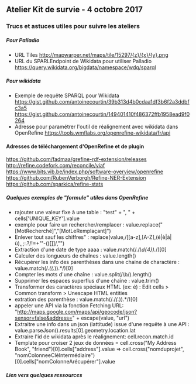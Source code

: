 ## Atelier Kit de survie - 4 octobre 2017
### Trucs et astuces utiles pour suivre les ateliers

##### Pour Palladio
* URL Tiles http://mapwarper.net/maps/tile/15297/{z}/{x}/{y}.png
* URL du SPARLEndpoint de Wikidata pour utiliser Palladio
https://query.wikidata.org/bigdata/namespace/wdq/sparql


##### Pour wikidata
* Exemple de requête SPARQL pour Wikidata
https://gist.github.com/antoinecourtin/39b313d4b0cdaa1df3b6f2a3ddbfc3a5
https://gist.github.com/antoinecourtin/149401410f486372ffb1958ead9f0264
* Adresse pour paramétrer l'outil de réalignement avec wikidata dans OpenRefine
https://tools.wmflabs.org/openrefine-wikidata/fr/api

#### Adresses de téléchargement d'OpenRefine et de plugin
https://github.com/fadmaa/grefine-rdf-extension/releases
http://refine.codefork.com/reconcile/viaf
https://www.bits.vib.be/index.php/software-overview/openrefine
https://github.com/RubenVerborgh/Refine-NER-Extension
https://github.com/sparkica/refine-stats

##### Quelques exemples de "formule" utiles dans OpenRefine
* rajouter une valeur fixe à une table : "test" + ", " + cells['UNIQUE_KEY'].value
* exemple pour faire un rechercher/remplacer : value.replace("[MotRecherché]","[MotLeRemplaçant]")
* Enlever tout sauf les chiffres" : replace(value,/[[a-z],[A-Z],(é|è|à|ù),\,\;\:\.\?\/\!\=\+\"\'\-\(\)\[\]]/,"")
* Extraction d'une date de type aaaa : value.match(/.*(\d{4}).*/)[0]
* Calculer des longueurs de chaînes : value.length()
* Récupérer les info des parenthèses dans une chaine de charactère : value.match(/.*(\(.*\)).*/)[0]
* Compter les mots d'une chaîne : value.split(/\b/).length()
* Supprimer les espaces superflus d'une chaîne : value.trim()
* Transformer des caractères spéciaux HTML (ex: &eacute;) : Edit cells > Common transform > Unescape HTML entities
* extration des parenthèse : value.match(/.*(\(.*\)).*/)[0]
* appeler une API via la fonction Fetching URL: "http://maps.google.com/maps/api/geocode/json?sensor=false&address=" + escape(value, "url")
* Extraitre une info dans un json (lattitude) issue d'une requête à une API : value.parseJson().results[0].geometry.location.lat
* Extraire l'id de wikidata après le réalignement: cell.recon.match.id
* Template pour croiser 2 jeux de données = cell.cross("My Address Book", "friend")[0].cells["address"].value
=> cell.cross("nomduprojet", "nomColonneeCléIntermédiaire")[0].cells["nomColonneArécupérer"].value

##### Lien vers quelques ressources
